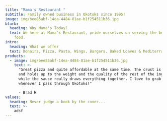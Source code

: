 ```yaml
---
title: "Mama's Restaurant "
subtitle: Family owned business in Okotoks since 1995!
image: img/bee85abf-14ea-4484-81ae-b1f254511b36.jpg
blurb:
  heading: Why Mama's Today?
  text: We here at Mama’s Restaurant, pride ourselves on serving the best quality
    food.
intro:
  heading: What we offer
  text: Donairs, Pizza, Pasta, Wings, Burgers, Baked Loaves & Mediterranean!
products:
  - image: img/bee85abf-14ea-4484-81ae-b1f254511b36.jpg
    text: >-
      "Great pizza and quite affordable at the same time. The crust is delicious
      and holds up to the weight and the quality of the rest of the ingredients,
      while the sauce really draws everything together. I love to grab a slice
      whenever I pass through Okotoks!"

      - Brad H
values:
  heading: Never judge a book by the cover...
  text: >-
    adsf
---
```

